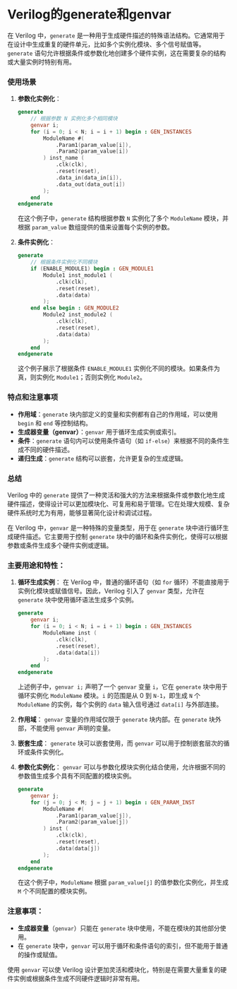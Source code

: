 # Verilog的generate和genvar

在 Verilog 中，`generate` 是一种用于生成硬件描述的特殊语法结构。它通常用于在设计中生成重复的硬件单元，比如多个实例化模块、多个信号赋值等。`generate` 语句允许根据条件或参数化地创建多个硬件实例，这在需要复杂的结构或大量实例时特别有用。

### 使用场景

1. **参数化实例化**：
   ```verilog
   generate
       // 根据参数 N 实例化多个相同模块
       genvar i;
       for (i = 0; i < N; i = i + 1) begin : GEN_INSTANCES
           ModuleName #(
               .Param1(param_value[i]),
               .Param2(param_value[i])
           ) inst_name (
               .clk(clk),
               .reset(reset),
               .data_in(data_in[i]),
               .data_out(data_out[i])
           );
       end
   endgenerate
   ```
   在这个例子中，`generate` 结构根据参数 `N` 实例化了多个 `ModuleName` 模块，并根据 `param_value` 数组提供的值来设置每个实例的参数。

2. **条件实例化**：
   ```verilog
   generate
       // 根据条件实例化不同模块
       if (ENABLE_MODULE1) begin : GEN_MODULE1
           Module1 inst_module1 (
               .clk(clk),
               .reset(reset),
               .data(data)
           );
       end else begin : GEN_MODULE2
           Module2 inst_module2 (
               .clk(clk),
               .reset(reset),
               .data(data)
           );
       end
   endgenerate
   ```
   这个例子展示了根据条件 `ENABLE_MODULE1` 实例化不同的模块。如果条件为真，则实例化 `Module1`；否则实例化 `Module2`。

### 特点和注意事项

- **作用域**：`generate` 块内部定义的变量和实例都有自己的作用域，可以使用 `begin` 和 `end` 等控制结构。
- **生成器变量（genvar）**：`genvar` 用于循环生成实例或索引。
- **条件**：`generate` 语句内可以使用条件语句（如 `if-else`）来根据不同的条件生成不同的硬件描述。
- **递归生成**：`generate` 结构可以嵌套，允许更复杂的生成逻辑。

### 总结

Verilog 中的 `generate` 提供了一种灵活和强大的方法来根据条件或参数化地生成硬件描述，使得设计可以更加模块化、可复用和易于管理。它在处理大规模、复杂硬件系统时尤为有用，能够显著简化设计和调试过程。







在 Verilog 中，`genvar` 是一种特殊的变量类型，用于在 `generate` 块中进行循环生成硬件描述。它主要用于控制 `generate` 块中的循环和条件实例化，使得可以根据参数或条件生成多个硬件实例或逻辑。

### 主要用途和特性：

1. **循环生成实例**：
   在 Verilog 中，普通的循环语句（如 `for` 循环）不能直接用于实例化模块或赋值信号。因此，Verilog 引入了 `genvar` 类型，允许在 `generate` 块中使用循环语法生成多个实例。

   ```verilog
   generate
       genvar i;
       for (i = 0; i < N; i = i + 1) begin : GEN_INSTANCES
           ModuleName inst (
               .clk(clk),
               .reset(reset),
               .data(data[i])
           );
       end
   endgenerate
   ```

   上述例子中，`genvar i;` 声明了一个 `genvar` 变量 `i`，它在 `generate` 块中用于循环实例化 `ModuleName` 模块。`i` 的范围是从 0 到 `N-1`，即生成 `N` 个 `ModuleName` 的实例，每个实例的 `data` 输入信号通过 `data[i]` 与外部连接。

2. **作用域**：
   `genvar` 变量的作用域仅限于 `generate` 块内部。在 `generate` 块外部，不能使用 `genvar` 声明的变量。

3. **嵌套生成**：
   `generate` 块可以嵌套使用，而 `genvar` 可以用于控制嵌套层次的循环或条件实例化。

4. **参数化实例化**：
   `genvar` 可以与参数化模块实例化结合使用，允许根据不同的参数值生成多个具有不同配置的模块实例。

   ```verilog
   generate
       genvar j;
       for (j = 0; j < M; j = j + 1) begin : GEN_PARAM_INST
           ModuleName #(
               .Param1(param_value[j]),
               .Param2(param_value[j])
           ) inst (
               .clk(clk),
               .reset(reset),
               .data(data[j])
           );
       end
   endgenerate
   ```

   在这个例子中，`ModuleName` 根据 `param_value[j]` 的值参数化实例化，并生成 `M` 个不同配置的模块实例。

### 注意事项：

- **生成器变量**（`genvar`）只能在 `generate` 块中使用，不能在模块的其他部分使用。
- 在 `generate` 块中，`genvar` 可以用于循环和条件语句的索引，但不能用于普通的操作或赋值。

使用 `genvar` 可以使 Verilog 设计更加灵活和模块化，特别是在需要大量重复的硬件实例或根据条件生成不同硬件逻辑时非常有用。